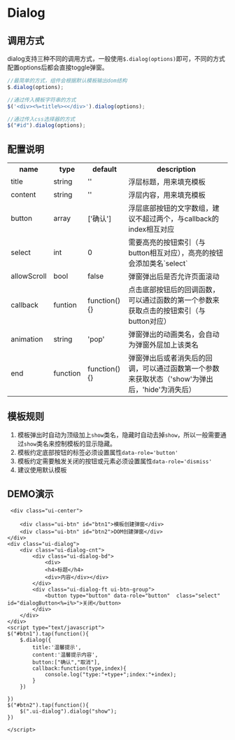 # Dialog

## 调用方式

dialog支持三种不同的调用方式，一般使用`$.dialog(options)`即可，不同的方式配置options后都会直接toggle弹窗。



```js
//最简单的方式，组件会根据默认模板输出dom结构
$.dialog(options);

//通过传入模板字符串的方式
$('<div><%=title%><</div>').dialog(options);

//通过传入css选择器的方式
$("#id").dialog(options);


```


## 配置说明

<table>
	<tr>
		<th>name</th>
		<th>type</th>
		<th>default</th>
		<th>description</th>
	</tr>
	<tr>
		<td>title</td>
		<td>string</td>
		<td>''</td>
		<td>浮层标题，用来填充模板</td>
	</tr>
	<tr>
		<td>content</td>
		<td>string</td>
		<td>''</td>
		<td>浮层内容，用来填充模板</td>
	</tr>
	<tr>
		<td>button</td>
		<td>array</td>
		<td>['确认']</td>
		<td>浮层底部按钮的文字数组，建议不超过两个，与callback的index相互对应</td>
	</tr>
	<tr>
		<td>select</td>
		<td>int</td>
		<td>0</td>
		<td>需要高亮的按钮索引（与button相互对应），高亮的按钮会添加类名`select`</td>
	</tr>
	<tr>
		<td>allowScroll</td>
		<td>bool</td>
		<td>false</td>
		<td>弹窗弹出后是否允许页面滚动</td>
	</tr>
	<tr>
		<td>callback</td>
		<td>funtion</td>
		<td>function(){}</td>
		<td>点击底部按钮后的回调函数，可以通过函数的第一个参数来获取点击的按钮索引（与button对应）</td>
	</tr>
	<tr>
		<td>animation</td>
		<td>string</td>
		<td>'pop'</td>
		<td>弹窗弹出的动画类名，会自动为弹窗外层加上该类名</td>
	</tr>
	<tr>
		<td>end</td>
		<td>function</td>
		<td>function(){}</td>
		<td>弹窗弹出后或者消失后的回调，可以通过函数第一个参数来获取状态（'show'为弹出后，'hide'为消失后）</td>
	</tr>


</table>



## 模板规则

1. 模板弹出时自动为顶级加上`show`类名，隐藏时自动去掉`show`，所以一般需要通过`show`类名来控制模板的显示隐藏。
1. 模板约定底部按钮的标签必须设置属性`data-role='button'`
1. 模板约定需要触发关闭的按钮或元素必须设置属性`data-role='dismiss'`
1. 建议使用默认模板

## DEMO演示
```iframe
 <div class="ui-center">

    <div class="ui-btn" id="btn1">模板创建弹窗</div>
    <div class="ui-btn" id="btn2">DOM创建弹窗</div>
</div>
<div class="ui-dialog">
    <div class="ui-dialog-cnt">
        <div class="ui-dialog-bd">
            <div>
            <h4>标题</h4>
            <div>内容</div></div>
        </div>
        <div class="ui-dialog-ft ui-btn-group">
            <button type="button" data-role="button"  class="select" id="dialogButton<%=i%>">关闭</button> 
		</div>
    </div>        
</div>
<script type="text/javascript">
$("#btn1").tap(function(){
	$.dialog({
	    title:'温馨提示',
	    content:'温馨提示内容',
	    button:["确认","取消"],
	    callback:function(type,index){
	        console.log("type:"+type+";index:"+index);
	    }
	})
	
})
$("#btn2").tap(function(){
	$(".ui-dialog").dialog("show");
})

</script>
```
